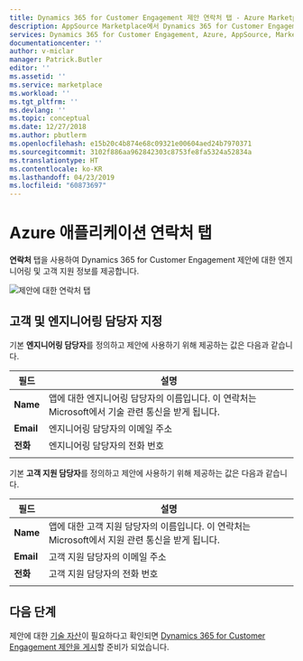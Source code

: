 ```yaml
---
title: Dynamics 365 for Customer Engagement 제안 연락처 탭 - Azure Marketplace | Microsoft Docs
description: AppSource Marketplace에서 Dynamics 365 for Customer Engagement 제안에 대한 연락처 정보를 구성합니다.
services: Dynamics 365 for Customer Engagement, Azure, AppSource, Marketplace, Cloud Partner Portal,
documentationcenter: ''
author: v-miclar
manager: Patrick.Butler
editor: ''
ms.assetid: ''
ms.service: marketplace
ms.workload: ''
ms.tgt_pltfrm: ''
ms.devlang: ''
ms.topic: conceptual
ms.date: 12/27/2018
ms.author: pbutlerm
ms.openlocfilehash: e15b20c4b874e68c09321e00604aed24b7970371
ms.sourcegitcommit: 3102f886aa962842303c8753fe8fa5324a52834a
ms.translationtype: HT
ms.contentlocale: ko-KR
ms.lasthandoff: 04/23/2019
ms.locfileid: "60873697"
---
```

# <a name="azure-application-contacts-tab"></a>Azure 애플리케이션 연락처 탭

**연락처** 탭을 사용하여 Dynamics 365 for Customer Engagement 제안에 대한 엔지니어링 및 고객 지원 정보를 제공합니다.

![제안에 대한 연락처 탭](./media/dynce-contacts-tab.png)


## <a name="specify-customer-and-engineering-contacts"></a>고객 및 엔지니어링 담당자 지정

기본 **엔지니어링 담당자**를 정의하고 제안에 사용하기 위해 제공하는 값은 다음과 같습니다.

|    필드        |  설명                    |
|    ---------    |  ---------------                |
|  **Name**       |  앱에 대한 엔지니어링 담당자의 이름입니다. 이 연락처는 Microsoft에서 기술 관련 통신을 받게 됩니다.   |
|  **Email**      |  엔지니어링 담당자의 이메일 주소  |
|  **전화**      |  엔지니어링 담당자의 전화 번호  |
|  |  |

기본 **고객 지원 담당자**를 정의하고 제안에 사용하기 위해 제공하는 값은 다음과 같습니다.

|    필드        |   설명                   |
|    ---------    |  ---------------                |
|  **Name**       |  앱에 대한 고객 지원 담당자의 이름입니다. 이 연락처는 Microsoft에서 지원 관련 통신을 받게 됩니다.   |
|  **Email**      |  고객 지원 담당자의 이메일 주소  |
|  **전화**      |  고객 지원 담당자의 전화 번호  |
|  |  |


## <a name="next-steps"></a>다음 단계

제안에 대한 [기술 자산](./cpp-create-technical-assets.md)이 필요하다고 확인되면 [Dynamics 365 for Customer Engagement 제안을 게시](./cpp-publish-offer.md)할 준비가 되었습니다.

